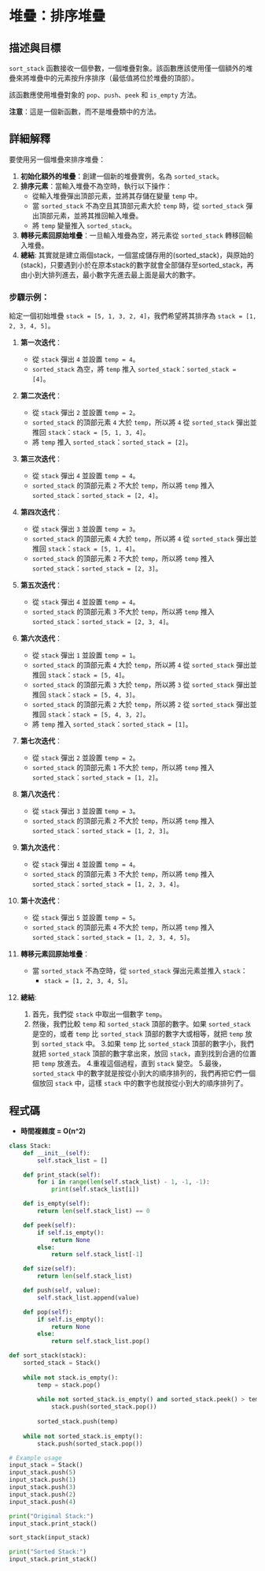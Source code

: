 # 堆疊：排序堆疊

## 描述與目標

`sort_stack` 函數接收一個參數，一個堆疊對象。該函數應該使用僅一個額外的堆疊來將堆疊中的元素按升序排序（最低值將位於堆疊的頂部）。

該函數應使用堆疊對象的 `pop`、`push`、`peek` 和 `is_empty` 方法。

**注意**：這是一個新函數，而不是堆疊類中的方法。

## 詳細解釋

要使用另一個堆疊來排序堆疊：

1. **初始化額外的堆疊**：創建一個新的堆疊實例，名為 `sorted_stack`。
2. **排序元素**：當輸入堆疊不為空時，執行以下操作：
   - 從輸入堆疊彈出頂部元素，並將其存儲在變量 `temp` 中。
   - 當 `sorted_stack` 不為空且其頂部元素大於 `temp` 時，從 `sorted_stack` 彈出頂部元素，並將其推回輸入堆疊。
   - 將 `temp` 變量推入 `sorted_stack`。
3. **轉移元素回原始堆疊**：一旦輸入堆疊為空，將元素從 `sorted_stack` 轉移回輸入堆疊。
4. **總結**: 其實就是建立兩個stack，一個當成儲存用的(sorted_stack)，與原始的(stack)，只要遇到小於在原本stack的數字就會全部儲存至sorted_stack，再由小到大排列進去，最小數字先進去最上面是最大的數字。

### 步驟示例：

給定一個初始堆疊 `stack = [5, 1, 3, 2, 4]`，我們希望將其排序為 `stack = [1, 2, 3, 4, 5]`。

1. **第一次迭代**：
   - 從 `stack` 彈出 `4` 並設置 `temp = 4`。
   - `sorted_stack` 為空，將 `temp` 推入 `sorted_stack`：`sorted_stack = [4]`。

2. **第二次迭代**：
   - 從 `stack` 彈出 `2` 並設置 `temp = 2`。
   - `sorted_stack` 的頂部元素 `4` 大於 `temp`，所以將 `4` 從 `sorted_stack` 彈出並推回 `stack`：`stack = [5, 1, 3, 4]`。
   - 將 `temp` 推入 `sorted_stack`：`sorted_stack = [2]`。

3. **第三次迭代**：
   - 從 `stack` 彈出 `4` 並設置 `temp = 4`。
   - `sorted_stack` 的頂部元素 `2` 不大於 `temp`，所以將 `temp` 推入 `sorted_stack`：`sorted_stack = [2, 4]`。

4. **第四次迭代**：
   - 從 `stack` 彈出 `3` 並設置 `temp = 3`。
   - `sorted_stack` 的頂部元素 `4` 大於 `temp`，所以將 `4` 從 `sorted_stack` 彈出並推回 `stack`：`stack = [5, 1, 4]`。
   - `sorted_stack` 的頂部元素 `2` 不大於 `temp`，所以將 `temp` 推入 `sorted_stack`：`sorted_stack = [2, 3]`。

5. **第五次迭代**：
   - 從 `stack` 彈出 `4` 並設置 `temp = 4`。
   - `sorted_stack` 的頂部元素 `3` 不大於 `temp`，所以將 `temp` 推入 `sorted_stack`：`sorted_stack = [2, 3, 4]`。

6. **第六次迭代**：
   - 從 `stack` 彈出 `1` 並設置 `temp = 1`。
   - `sorted_stack` 的頂部元素 `4` 大於 `temp`，所以將 `4` 從 `sorted_stack` 彈出並推回 `stack`：`stack = [5, 4]`。
   - `sorted_stack` 的頂部元素 `3` 大於 `temp`，所以將 `3` 從 `sorted_stack` 彈出並推回 `stack`：`stack = [5, 4, 3]`。
   - `sorted_stack` 的頂部元素 `2` 大於 `temp`，所以將 `2` 從 `sorted_stack` 彈出並推回 `stack`：`stack = [5, 4, 3, 2]`。
   - 將 `temp` 推入 `sorted_stack`：`sorted_stack = [1]`。

7. **第七次迭代**：
   - 從 `stack` 彈出 `2` 並設置 `temp = 2`。
   - `sorted_stack` 的頂部元素 `1` 不大於 `temp`，所以將 `temp` 推入 `sorted_stack`：`sorted_stack = [1, 2]`。

8. **第八次迭代**：
   - 從 `stack` 彈出 `3` 並設置 `temp = 3`。
   - `sorted_stack` 的頂部元素 `2` 不大於 `temp`，所以將 `temp` 推入 `sorted_stack`：`sorted_stack = [1, 2, 3]`。

9. **第九次迭代**：
   - 從 `stack` 彈出 `4` 並設置 `temp = 4`。
   - `sorted_stack` 的頂部元素 `3` 不大於 `temp`，所以將 `temp` 推入 `sorted_stack`：`sorted_stack = [1, 2, 3, 4]`。

10. **第十次迭代**：
    - 從 `stack` 彈出 `5` 並設置 `temp = 5`。
    - `sorted_stack` 的頂部元素 `4` 不大於 `temp`，所以將 `temp` 推入 `sorted_stack`：`sorted_stack = [1, 2, 3, 4, 5]`。

11. **轉移元素回原始堆疊**：
    - 當 `sorted_stack` 不為空時，從 `sorted_stack` 彈出元素並推入 `stack`：
      - `stack = [1, 2, 3, 4, 5]`。

12. **總結**:
    1. 首先，我們從 `stack` 中取出一個數字 `temp`。
    2. 然後，我們比較 `temp` 和 `sorted_stack` 頂部的數字。如果 `sorted_stack` 是空的，或者 `temp` 比 `sorted_stack` 頂部的數字大或相等，就把 `temp` 放到 `sorted_stack` 中。
    3.如果 `temp` 比 `sorted_stack` 頂部的數字小，我們就把 `sorted_stack` 頂部的數字拿出來，放回 `stack`，直到找到合適的位置把 `temp` 放進去。
    4.重複這個過程，直到 `stack` 變空。
    5.最後，`sorted_stack` 中的數字就是按從小到大的順序排列的，我們再把它們一個個放回 `stack` 中，這樣 `stack` 中的數字也就按從小到大的順序排列了。

## 程式碼
* **時間複雜度 = O(n^2)**
```python
class Stack:
    def __init__(self):
        self.stack_list = []

    def print_stack(self):
        for i in range(len(self.stack_list) - 1, -1, -1):
            print(self.stack_list[i])

    def is_empty(self):
        return len(self.stack_list) == 0

    def peek(self):
        if self.is_empty():
            return None
        else:
            return self.stack_list[-1]

    def size(self):
        return len(self.stack_list)

    def push(self, value):
        self.stack_list.append(value)

    def pop(self):
        if self.is_empty():
            return None
        else:
            return self.stack_list.pop()

def sort_stack(stack):
    sorted_stack = Stack()
    
    while not stack.is_empty():
        temp = stack.pop()
        
        while not sorted_stack.is_empty() and sorted_stack.peek() > temp:
            stack.push(sorted_stack.pop())
        
        sorted_stack.push(temp)
    
    while not sorted_stack.is_empty():
        stack.push(sorted_stack.pop())

# Example usage
input_stack = Stack()
input_stack.push(5)
input_stack.push(1)
input_stack.push(3)
input_stack.push(2)
input_stack.push(4)

print("Original Stack:")
input_stack.print_stack()

sort_stack(input_stack)

print("Sorted Stack:")
input_stack.print_stack()
